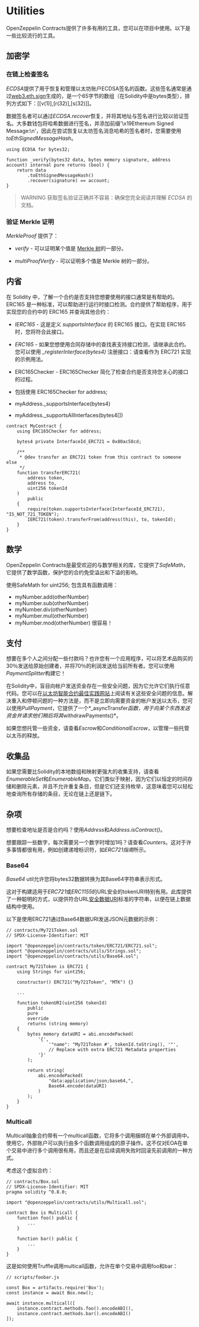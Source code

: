# Utilities
OpenZeppelin Contracts提供了许多有用的工具，您可以在项目中使用。以下是一些比较流行的工具。

## 加密学

### 在链上检查签名
*ECDSA*提供了用于恢复和管理以太坊账户ECDSA签名的函数。这些签名通常是通过[web3.eth.sign](https://web3js.readthedocs.io/en/v1.7.3/web3-eth.html#sign)生成的，是一个65字节的数组（在Solidity中是bytes类型），排列方式如下：[[v(1)],[r(32)],[s(32)]]。

数据签名者可以通过*ECDSA.recover*恢复，并将其地址与签名进行比较以验证签名。大多数钱包将哈希数据进行签名，并添加前缀'\x19Ethereum Signed Message:\n'，因此在尝试恢复以太坊签名消息哈希的签名者时，您需要使用*toEthSignedMessageHash*。
```
using ECDSA for bytes32;

function _verify(bytes32 data, bytes memory signature, address account) internal pure returns (bool) {
    return data
        .toEthSignedMessageHash()
        .recover(signature) == account;
}
```

>WARNING
获取签名验证正确并不容易：确保您完全阅读并理解 *ECDSA* 的文档。

### 验证 Merkle 证明
*MerkleProof* 提供了：

* *verify* - 可以证明某个值是 [Merkle 树](https://en.wikipedia.org/wiki/Merkle_tree)的一部分。

* *multiProofVerify* - 可以证明多个值是 Merkle 树的一部分。

## 内省
在 Solidity 中，了解一个合约是否支持您想要使用的接口通常是有帮助的。ERC165 是一种标准，可以帮助进行运行时接口检测。合约提供了帮助程序，用于实现您的合约中的 ERC165 并查询其他合约：

* *IERC165* - 这是定义 *supportsInterface* 的 ERC165 接口。在实现 ERC165 时，您将符合此接口。

* *ERC165* - 如果您想使用合同存储中的查找表支持接口检测，请继承此合约。您可以使用 *_registerInterface(bytes4)* 注册接口：请查看作为 ERC721 实现的示例用法。

* ERC165Checker - ERC165Checker 简化了检查合约是否支持您关心的接口的过程。

* 包括使用 ERC165Checker for address;

* myAddress._supportsInterface(bytes4)

* myAddress._supportsAllInterfaces(bytes4[])
```
contract MyContract {
    using ERC165Checker for address;

    bytes4 private InterfaceId_ERC721 = 0x80ac58cd;

    /**
     * @dev transfer an ERC721 token from this contract to someone else
     */
    function transferERC721(
        address token,
        address to,
        uint256 tokenId
    )
        public
    {
        require(token.supportsInterface(InterfaceId_ERC721), "IS_NOT_721_TOKEN");
        IERC721(token).transferFrom(address(this), to, tokenId);
    }
}
```

## 数学
OpenZeppelin Contracts是最受欢迎的与数学相关的库，它提供了*SafeMath*，它提供了数学函数，保护您的合约免受溢出和下溢的影响。

使用SafeMath for uint256; 包含具有函数调用：

* myNumber.add(otherNumber)
* myNumber.sub(otherNumber)
* myNumber.div(otherNumber)
* myNumber.mul(otherNumber)
* myNumber.mod(otherNumber)
很容易！

## 支付

想要在多个人之间分配一些付款吗？也许您有一个应用程序，可以将艺术品购买的30％发送给原始创建者，并将70％的利润发送给当前所有者。您可以使用*PaymentSplitter*构建它！

在Solidity中，盲目向帐户发送资金存在一些安全问题，因为它允许它们执行任意代码。您可以在[以太坊智能合约最佳实践网站](https://consensys.github.io/smart-contract-best-practices/)上阅读有关这些安全问题的信息。解决重入和停顿问题的一种方法是，而不是立即向需要资金的帐户发送以太币，您可以使用*PullPayment*，它提供了一个*_asyncTransfer*函数，用于向某个东西发送资金并请求他们稍后将其*withdrawPayments()*。

如果您想托管一些资金，请查看*Escrow*和*ConditionalEscrow*，以管理一些托管以太币的释放。

## 收集品

如果您需要比Solidity的本地数组和映射更强大的收集支持，请查看*EnumerableSet*和*EnumerableMap*。它们类似于映射，因为它们以恒定的时间存储和删除元素，并且不允许重复条目，但是它们还支持枚举，这意味着您可以轻松地查询所有存储的条目，无论在链上还是链下。

## 杂项
想要检查地址是否是合约吗？使用*Address*和*Address.isContract()*。

想要跟踪一些数字，每次需要另一个数字时增加1吗？请查看*Counters*。这对于许多事情都很有用，例如创建递增标识符，如*ERC721指南*所示。

### Base64
*Base64* util允许您将bytes32数据转换为其Base64字符串表示形式。

这对于构建适用于*ERC721*或*ERC1155*的URL安全的tokenURI特别有用。此库提供了一种聪明的方式，以提供符合URL[安全数据URI](https://developer.mozilla.org/docs/Web/HTTP/Basics_of_HTTP/Data_URIs/)标准的字符串，以便在链上数据结构中使用。

以下是使用ERC721通过Base64数据URI发送JSON元数据的示例：
```
// contracts/My721Token.sol
// SPDX-License-Identifier: MIT

import "@openzeppelin/contracts/token/ERC721/ERC721.sol";
import "@openzeppelin/contracts/utils/Strings.sol";
import "@openzeppelin/contracts/utils/Base64.sol";

contract My721Token is ERC721 {
    using Strings for uint256;

    constructor() ERC721("My721Token", "MTK") {}

    ...

    function tokenURI(uint256 tokenId)
        public
        pure
        override
        returns (string memory)
    {
        bytes memory dataURI = abi.encodePacked(
            '{',
                '"name": "My721Token #', tokenId.toString(), '"',
                // Replace with extra ERC721 Metadata properties
            '}'
        );

        return string(
            abi.encodePacked(
                "data:application/json;base64,",
                Base64.encode(dataURI)
            )
        );
    }
}
```

### Multicall
Multicall抽象合约带有一个multicall函数，它将多个调用捆绑在单个外部调用中。使用它，外部账户可以执行由多个函数调用组成的原子操作。这不仅对EOA在单个交易中进行多个调用很有用，而且还是在后续调用失败时回滚先前调用的一种方式。

考虑这个虚拟合约：
```
// contracts/Box.sol
// SPDX-License-Identifier: MIT
pragma solidity ^0.8.0;

import "@openzeppelin/contracts/utils/Multicall.sol";

contract Box is Multicall {
    function foo() public {
        ...
    }

    function bar() public {
        ...
    }
}
```
这是如何使用Truffle调用multicall函数，允许在单个交易中调用foo和bar：
```
// scripts/foobar.js

const Box = artifacts.require('Box');
const instance = await Box.new();

await instance.multicall([
    instance.contract.methods.foo().encodeABI(),
    instance.contract.methods.bar().encodeABI()
]);
```
